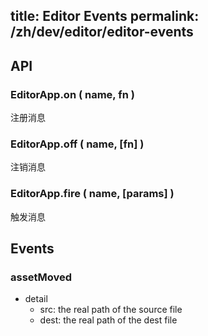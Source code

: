 title: Editor Events
permalink: /zh/dev/editor/editor-events
---

## API

### EditorApp.on ( name, fn )

注册消息

### EditorApp.off ( name, [fn] )

注销消息

### EditorApp.fire ( name, [params] )

触发消息

## Events

### assetMoved

 - detail
     - src: the real path of the source file
     - dest: the real path of the dest file
